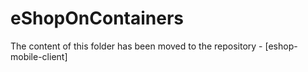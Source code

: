 # eShopOnContainers
The content of this folder has been moved to the repository -  [eshop-mobile-client]